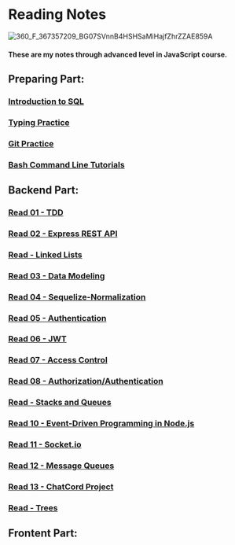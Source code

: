 # Reading Notes

![360_F_367357209_BG07SVnnB4HSHSaMiHajfZhrZZAE859A](https://user-images.githubusercontent.com/103508563/170827201-909d73b3-7449-491a-8d91-4e3d9233244d.jpg)

#### These are my notes through advanced level in JavaScript course.

## Preparing Part:
### [Introduction to SQL](./sql.md)
### [Typing Practice](./type.md)
### [Git Practice](./gitPractice.md)
### [Bash Command Line Tutorials](./commandLine.md)

## Backend Part:
### [Read 01 - TDD](./tdd.md)
### [Read 02 - Express REST API](./expressRestAPI.md)
### [Read - Linked Lists](./linkedLists.md)
### [Read 03 - Data Modeling](./dataModeling.md)
### [Read 04 - Sequelize-Normalization](./seqNorma.md)
### [Read 05 - Authentication](./auth.md)
### [Read 06 - JWT](./jwt.md)
### [Read 07 - Access Control](./acl.md)
### [Read 08 - Authorization/Authentication](./read8.md)
### [Read - Stacks and Queues](./stacksQueues.md)
### [Read 10 - Event-Driven Programming in Node.js](./event.md)
### [Read 11 - Socket.io](./webSockets.md)
### [Read 12 - Message Queues](./messageQueues.md)
### [Read 13 - ChatCord Project](./chatcordproj.md)
### [Read - Trees](./trees.md)


## Frontent Part:
